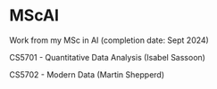# MScAI
Work from my MSc in AI (completion date: Sept 2024)

CS5701 - Quantitative Data Analysis (Isabel Sassoon)

CS5702 - Modern Data (Martin Shepperd)
